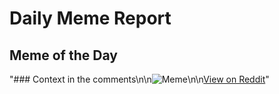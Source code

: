 # Daily Meme Report

## Meme of the Day
"### Context in the comments\n\n![Meme](https://i.redd.it/ubmxyc2vd01f1.gif)\n\n[View on Reddit](https://redd.it/1knj28v)"
